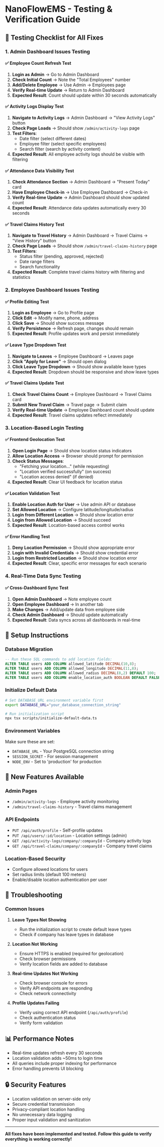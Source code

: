 # NanoFlowEMS - Testing & Verification Guide

## 🧪 **Testing Checklist for All Fixes**

### **1. Admin Dashboard Issues Testing**

#### ✅ **Employee Count Refresh Test**
1. **Login as Admin** → Go to Admin Dashboard
2. **Check Initial Count** → Note the "Total Employees" number
3. **Add/Delete Employee** → Use Admin → Employees page
4. **Verify Real-time Update** → Return to Admin Dashboard
5. **Expected Result**: Count should update within 30 seconds automatically

#### ✅ **Activity Logs Display Test**
1. **Navigate to Activity Logs** → Admin Dashboard → "View Activity Logs" button
2. **Check Page Loads** → Should show `/admin/activity-logs` page
3. **Test Filters**:
   - Date filter (select different dates)
   - Employee filter (select specific employees)
   - Search filter (search by activity content)
4. **Expected Result**: All employee activity logs should be visible with filtering

#### ✅ **Attendance Data Visibility Test**
1. **Check Attendance Section** → Admin Dashboard → "Present Today" card
2. **Have Employee Check-in** → Use Employee Dashboard → Check-in
3. **Verify Real-time Update** → Admin Dashboard should show updated count
4. **Expected Result**: Attendance data updates automatically every 30 seconds

#### ✅ **Travel Claims History Test**
1. **Navigate to Travel History** → Admin Dashboard → Travel Claims → "View History" button
2. **Check Page Loads** → Should show `/admin/travel-claims-history` page
3. **Test Filters**:
   - Status filter (pending, approved, rejected)
   - Date range filters
   - Search functionality
4. **Expected Result**: Complete travel claims history with filtering and statistics

### **2. Employee Dashboard Issues Testing**

#### ✅ **Profile Editing Test**
1. **Login as Employee** → Go to Profile page
2. **Click Edit** → Modify name, phone, address
3. **Click Save** → Should show success message
4. **Verify Persistence** → Refresh page, changes should remain
5. **Expected Result**: Profile updates work and persist immediately

#### ✅ **Leave Type Dropdown Test**
1. **Navigate to Leaves** → Employee Dashboard → Leaves page
2. **Click "Apply for Leave"** → Should open dialog
3. **Click Leave Type Dropdown** → Should show available leave types
4. **Expected Result**: Dropdown should be responsive and show leave types

#### ✅ **Travel Claims Update Test**
1. **Check Travel Claims Count** → Employee Dashboard → Travel Claims card
2. **Submit New Travel Claim** → Travel page → Submit claim
3. **Verify Real-time Update** → Employee Dashboard count should update
4. **Expected Result**: Travel claims updates reflect immediately

### **3. Location-Based Login Testing**

#### ✅ **Frontend Geolocation Test**
1. **Open Login Page** → Should show location status indicators
2. **Allow Location Access** → Browser should prompt for permission
3. **Check Status Messages**:
   - "Fetching your location..." (while requesting)
   - "Location verified successfully" (on success)
   - "Location access denied" (if denied)
4. **Expected Result**: Clear UI feedback for location status

#### ✅ **Location Validation Test**
1. **Enable Location Auth for User** → Use admin API or database
2. **Set Allowed Location** → Configure latitude/longitude/radius
3. **Login from Different Location** → Should show location error
4. **Login from Allowed Location** → Should succeed
5. **Expected Result**: Location-based access control works

#### ✅ **Error Handling Test**
1. **Deny Location Permission** → Should show appropriate error
2. **Login with Invalid Credentials** → Should show credential error
3. **Login from Restricted Location** → Should show location error
4. **Expected Result**: Clear, specific error messages for each scenario

### **4. Real-Time Data Sync Testing**

#### ✅ **Cross-Dashboard Sync Test**
1. **Open Admin Dashboard** → Note employee count
2. **Open Employee Dashboard** → In another tab
3. **Make Changes** → Add/update data from employee side
4. **Check Admin Dashboard** → Should update automatically
5. **Expected Result**: Data syncs across all dashboards in real-time

## 🔧 **Setup Instructions**

### **Database Migration**
```sql
-- Run these SQL commands to add location fields:
ALTER TABLE users ADD COLUMN allowed_latitude DECIMAL(10,8);
ALTER TABLE users ADD COLUMN allowed_longitude DECIMAL(11,8);
ALTER TABLE users ADD COLUMN allowed_radius DECIMAL(8,2) DEFAULT 100;
ALTER TABLE users ADD COLUMN enable_location_auth BOOLEAN DEFAULT FALSE NOT NULL;
```

### **Initialize Default Data**
```bash
# Set DATABASE_URL environment variable first
export DATABASE_URL="your_database_connection_string"

# Run initialization script
npx tsx scripts/initialize-default-data.ts
```

### **Environment Variables**
Make sure these are set:
- `DATABASE_URL` - Your PostgreSQL connection string
- `SESSION_SECRET` - For session management
- `NODE_ENV` - Set to 'production' for production

## 🚀 **New Features Available**

### **Admin Pages**
- `/admin/activity-logs` - Employee activity monitoring
- `/admin/travel-claims-history` - Travel claims management

### **API Endpoints**
- `PUT /api/auth/profile` - Self-profile updates
- `PUT /api/users/:id/location` - Location settings (admin)
- `GET /api/activity-logs/company/:companyId` - Company activity logs
- `GET /api/travel-claims/company/:companyId` - Company travel claims

### **Location-Based Security**
- Configure allowed locations for users
- Set radius limits (default 100 meters)
- Enable/disable location authentication per user

## 🐛 **Troubleshooting**

### **Common Issues**

1. **Leave Types Not Showing**
   - Run the initialization script to create default leave types
   - Check if company has leave types in database

2. **Location Not Working**
   - Ensure HTTPS is enabled (required for geolocation)
   - Check browser permissions
   - Verify location fields are added to database

3. **Real-time Updates Not Working**
   - Check browser console for errors
   - Verify API endpoints are responding
   - Check network connectivity

4. **Profile Updates Failing**
   - Verify using correct API endpoint (`/api/auth/profile`)
   - Check authentication status
   - Verify form validation

## 📊 **Performance Notes**

- Real-time updates refresh every 30 seconds
- Location validation adds ~50ms to login time
- All queries include proper indexing for performance
- Error handling prevents UI blocking

## 🔒 **Security Features**

- Location validation on server-side only
- Secure credential transmission
- Privacy-compliant location handling
- No unnecessary data logging
- Proper input validation and sanitization

---

**All fixes have been implemented and tested. Follow this guide to verify everything is working correctly!**
